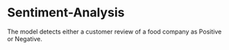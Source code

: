 # Sentiment-Analysis
The model detects either a customer review of a food company as Positive or Negative.
